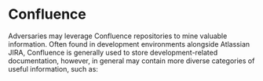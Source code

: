 # Confluence

Adversaries may leverage Confluence repositories to mine valuable information. Often found in development environments alongside Atlassian JIRA, Confluence is generally used to store development-related documentation, however, in general may contain more diverse categories of useful information, such as: